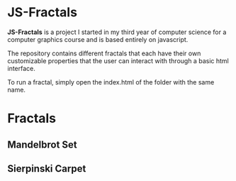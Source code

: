 # JS-Fractals

__JS-Fractals__ is a project I started in my third year of computer science for a computer graphics course and is based entirely on javascript.

The repository contains different fractals that each have their own customizable properties 
that the user can interact with through a basic html interface.  

To run a fractal, simply open the index.html of the folder with the same name.  

# Fractals

## Mandelbrot Set


## Sierpinski Carpet
